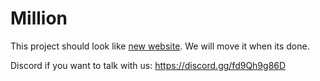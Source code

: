 # Million

This project should look like <a href="https://new.milliontoken.org">new website</a>. We will move it when its done.

Discord if you want to talk with us: https://discord.gg/fd9Qh9g86D
